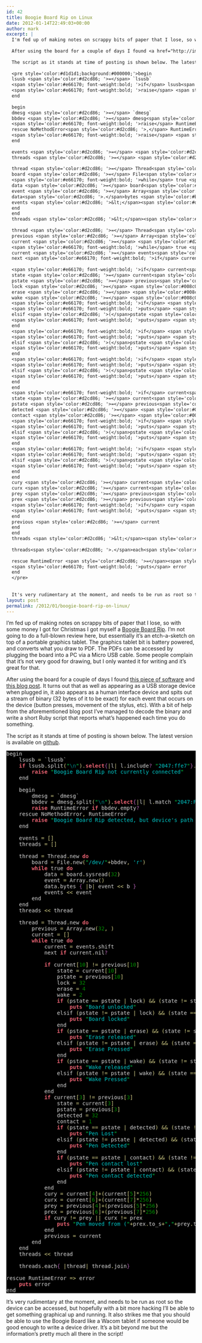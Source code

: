 ```yaml
---
id: 42
title: Boogie Board Rip on Linux
date: 2012-01-14T22:49:03+00:00
author: mark
excerpt: |
  I'm fed up of making notes on scrappy bits of paper that I lose, so with some money I got for Christmas I got myself a <a href="http://www.amazon.co.uk/gp/product/B005ZPZ5XW/ref=as_li_qf_sp_asin_il_tl?ie=UTF8&tag=barrfrozwast-21&linkCode=as2&camp=1634&creative=6738&creativeASIN=B005ZPZ5XW">Boogie Board Rip</a>.  I'm not going to do a full-blown review here, but essentially it's an etch-a-sketch on top of a portable graphics tablet.  The graphics tablet bit is battery powered, and converts what you draw to PDF.  The PDFs can be accessed by plugging the board into a PC via a Micro USB cable. Some people complain that it's not very good for drawing, but I only wanted it for writing and it's great for that.
  
  After using the board for a couple of days I found <a href="http://improvelectronics.com/boogie-board-LCD-writing-tablet/boogie-board-rip-LCD-writing-tablet.html?product-tab=3#tabs">this piece of software</a> and <a href="http://dustinthe.net/2011/12/12/boogie-board-rip-linux-first-steps/">this blog post</a>.  It turns out that as well as appearing as a USB storage device when plugged in, it also appears as a human interface device and spits out a stream of binary (32 bytes of it to be exact) for each event that occurs on the device (button presses, movement of the stylus, etc).  With a bit of help from the aforementioned blog post I've managed to decode the binary and write a short Ruby script that reports what's happened each time you do something.
  
  The script as it stands at time of posting is shown below. The latest version is available on <a href="https://github.com/marxjohnson/rubyboard">github</a>.
  
  <pre style='color:#d1d1d1;background:#000000;'>begin
  lsusb <span style='color:#d2cd86; '>=</span> `lsusb`
  <span style='color:#e66170; font-weight:bold; '>if</span> lsusb<span style='color:#d2cd86; '>.</span>split<span style='color:#d2cd86; '>(</span><span style='color:#02d045; '>"</span><span style='color:#008080; '>\n</span><span style='color:#02d045; '>"</span><span style='color:#d2cd86; '>)</span><span style='color:#d2cd86; '>.</span><span style='color:#e66170; font-weight:bold; '>select</span><span style='color:#b060b0; '>{</span><span style='color:#d2cd86; '>|</span>l<span style='color:#d2cd86; '>|</span> l<span style='color:#d2cd86; '>.</span>include<span style='color:#b060b0; '>?</span> <span style='color:#02d045; '>"</span><span style='color:#00c4c4; '>2047:ffe7</span><span style='color:#02d045; '>"</span><span style='color:#b060b0; '>}</span><span style='color:#d2cd86; '>.</span>count <span style='color:#d2cd86; '>=</span><span style='color:#d2cd86; '>=</span> <span style='color:#008c00; '>0</span>
  <span style='color:#e66170; font-weight:bold; '>raise</span> <span style='color:#02d045; '>"</span><span style='color:#00c4c4; '>Boogie Board Rip not currently connected</span><span style='color:#02d045; '>"</span>
  end
  
  begin
  dmesg <span style='color:#d2cd86; '>=</span> `dmesg`
  bbdev <span style='color:#d2cd86; '>=</span> dmesg<span style='color:#d2cd86; '>.</span>split<span style='color:#d2cd86; '>(</span><span style='color:#02d045; '>"</span><span style='color:#008080; '>\n</span><span style='color:#02d045; '>"</span><span style='color:#d2cd86; '>)</span><span style='color:#d2cd86; '>.</span><span style='color:#e66170; font-weight:bold; '>select</span><span style='color:#b060b0; '>{</span><span style='color:#d2cd86; '>|</span>l<span style='color:#d2cd86; '>|</span> l<span style='color:#d2cd86; '>.</span>match <span style='color:#02d045; '>"</span><span style='color:#00c4c4; '>2047:FFE7.*hidraw[0-9]</span><span style='color:#02d045; '>"</span><span style='color:#b060b0; '>}</span><span style='color:#d2cd86; '>.</span>pop<span style='color:#d2cd86; '>.</span>match<span style='color:#d2cd86; '>(</span><span style='color:#02d045; '>"</span><span style='color:#00c4c4; '>(hidraw[0-9]+)</span><span style='color:#02d045; '>"</span><span style='color:#d2cd86; '>)</span><span style='color:#d2cd86; '>.</span>to_s
  <span style='color:#e66170; font-weight:bold; '>raise</span> RuntimeError <span style='color:#e66170; font-weight:bold; '>if</span> bbdev<span style='color:#d2cd86; '>.</span>empty<span style='color:#b060b0; '>?</span>
  rescue NoMethodError<span style='color:#d2cd86; '>,</span> RuntimeError
  <span style='color:#e66170; font-weight:bold; '>raise</span> <span style='color:#02d045; '>"</span><span style='color:#00c4c4; '>Boogie Board Rip detected, but device's path could not be determined</span><span style='color:#02d045; '>"</span>
  end
  
  events <span style='color:#d2cd86; '>=</span> <span style='color:#d2cd86; '>[</span><span style='color:#d2cd86; '>]</span>
  threads <span style='color:#d2cd86; '>=</span> <span style='color:#d2cd86; '>[</span><span style='color:#d2cd86; '>]</span>
  
  thread <span style='color:#d2cd86; '>=</span> Thread<span style='color:#d2cd86; '>.</span>new <span style='color:#e66170; font-weight:bold; '>do</span>
  board <span style='color:#d2cd86; '>=</span> File<span style='color:#d2cd86; '>.</span>new<span style='color:#d2cd86; '>(</span><span style='color:#02d045; '>"</span><span style='color:#00c4c4; '>/dev/</span><span style='color:#02d045; '>"</span><span style='color:#d2cd86; '>+</span>bbdev<span style='color:#d2cd86; '>,</span> <span style='color:#00c4c4; '>'r'</span><span style='color:#d2cd86; '>)</span>
  <span style='color:#e66170; font-weight:bold; '>while</span> true <span style='color:#e66170; font-weight:bold; '>do</span>
  data <span style='color:#d2cd86; '>=</span> board<span style='color:#d2cd86; '>.</span>sysread<span style='color:#d2cd86; '>(</span><span style='color:#008c00; '>32</span><span style='color:#d2cd86; '>)</span>
  event <span style='color:#d2cd86; '>=</span> Array<span style='color:#d2cd86; '>.</span>new<span style='color:#d2cd86; '>(</span><span style='color:#d2cd86; '>)</span>
  data<span style='color:#d2cd86; '>.</span>bytes <span style='color:#b060b0; '>{</span> <span style='color:#d2cd86; '>|</span>b<span style='color:#d2cd86; '>|</span> event <span style='color:#d2cd86; '>&lt;</span><span style='color:#d2cd86; '>&lt;</span> b <span style='color:#b060b0; '>}</span>
  events <span style='color:#d2cd86; '>&lt;</span><span style='color:#d2cd86; '>&lt;</span> event
  end
  end
  threads <span style='color:#d2cd86; '>&lt;</span><span style='color:#d2cd86; '>&lt;</span> thread
  
  thread <span style='color:#d2cd86; '>=</span> Thread<span style='color:#d2cd86; '>.</span>new <span style='color:#e66170; font-weight:bold; '>do</span>
  previous <span style='color:#d2cd86; '>=</span> Array<span style='color:#d2cd86; '>.</span>new<span style='color:#d2cd86; '>(</span><span style='color:#008c00; '>32</span><span style='color:#d2cd86; '>,</span> <span style='color:#008c00; '>0</span><span style='color:#d2cd86; '>)</span>
  current <span style='color:#d2cd86; '>=</span> <span style='color:#d2cd86; '>[</span><span style='color:#d2cd86; '>]</span>
  <span style='color:#e66170; font-weight:bold; '>while</span> true <span style='color:#e66170; font-weight:bold; '>do</span>
  current <span style='color:#d2cd86; '>=</span> events<span style='color:#d2cd86; '>.</span>shift
  next <span style='color:#e66170; font-weight:bold; '>if</span> current<span style='color:#d2cd86; '>.</span>nil<span style='color:#b060b0; '>?</span>
  
  <span style='color:#e66170; font-weight:bold; '>if</span> current<span style='color:#d2cd86; '>[</span><span style='color:#008c00; '>10</span><span style='color:#d2cd86; '>]</span> <span style='color:#d2cd86; '>!</span><span style='color:#d2cd86; '>=</span> previous<span style='color:#d2cd86; '>[</span><span style='color:#008c00; '>10</span><span style='color:#d2cd86; '>]</span>
  state <span style='color:#d2cd86; '>=</span> current<span style='color:#d2cd86; '>[</span><span style='color:#008c00; '>10</span><span style='color:#d2cd86; '>]</span>
  pstate <span style='color:#d2cd86; '>=</span> previous<span style='color:#d2cd86; '>[</span><span style='color:#008c00; '>10</span><span style='color:#d2cd86; '>]</span>
  lock <span style='color:#d2cd86; '>=</span> <span style='color:#008c00; '>32</span>
  erase <span style='color:#d2cd86; '>=</span> <span style='color:#008c00; '>4</span>
  wake <span style='color:#d2cd86; '>=</span> <span style='color:#008c00; '>2</span>
  <span style='color:#e66170; font-weight:bold; '>if</span> <span style='color:#d2cd86; '>(</span>pstate <span style='color:#d2cd86; '>=</span><span style='color:#d2cd86; '>=</span> pstate <span style='color:#d2cd86; '>|</span> lock<span style='color:#d2cd86; '>)</span> <span style='color:#d2cd86; '>&amp;</span><span style='color:#d2cd86; '>&amp;</span> <span style='color:#d2cd86; '>(</span>state <span style='color:#d2cd86; '>!</span><span style='color:#d2cd86; '>=</span> state <span style='color:#d2cd86; '>|</span> lock<span style='color:#d2cd86; '>)</span>
  <span style='color:#e66170; font-weight:bold; '>puts</span> <span style='color:#02d045; '>"</span><span style='color:#00c4c4; '>Board unlocked</span><span style='color:#02d045; '>"</span>
  elsif <span style='color:#d2cd86; '>(</span>pstate <span style='color:#d2cd86; '>!</span><span style='color:#d2cd86; '>=</span> pstate <span style='color:#d2cd86; '>|</span> lock<span style='color:#d2cd86; '>)</span> <span style='color:#d2cd86; '>&amp;</span><span style='color:#d2cd86; '>&amp;</span> <span style='color:#d2cd86; '>(</span>state <span style='color:#d2cd86; '>=</span><span style='color:#d2cd86; '>=</span> state <span style='color:#d2cd86; '>|</span> lock<span style='color:#d2cd86; '>)</span>
  <span style='color:#e66170; font-weight:bold; '>puts</span> <span style='color:#02d045; '>"</span><span style='color:#00c4c4; '>Board locked</span><span style='color:#02d045; '>"</span>
  end
  <span style='color:#e66170; font-weight:bold; '>if</span> <span style='color:#d2cd86; '>(</span>pstate <span style='color:#d2cd86; '>=</span><span style='color:#d2cd86; '>=</span> pstate <span style='color:#d2cd86; '>|</span> erase<span style='color:#d2cd86; '>)</span> <span style='color:#d2cd86; '>&amp;</span><span style='color:#d2cd86; '>&amp;</span> <span style='color:#d2cd86; '>(</span>state <span style='color:#d2cd86; '>!</span><span style='color:#d2cd86; '>=</span> state <span style='color:#d2cd86; '>|</span> erase<span style='color:#d2cd86; '>)</span>
  <span style='color:#e66170; font-weight:bold; '>puts</span> <span style='color:#02d045; '>"</span><span style='color:#00c4c4; '>Erase released</span><span style='color:#02d045; '>"</span>
  elsif <span style='color:#d2cd86; '>(</span>pstate <span style='color:#d2cd86; '>!</span><span style='color:#d2cd86; '>=</span> pstate <span style='color:#d2cd86; '>|</span> erase<span style='color:#d2cd86; '>)</span> <span style='color:#d2cd86; '>&amp;</span><span style='color:#d2cd86; '>&amp;</span> <span style='color:#d2cd86; '>(</span>state <span style='color:#d2cd86; '>=</span><span style='color:#d2cd86; '>=</span> state <span style='color:#d2cd86; '>|</span> erase<span style='color:#d2cd86; '>)</span>
  <span style='color:#e66170; font-weight:bold; '>puts</span> <span style='color:#02d045; '>"</span><span style='color:#00c4c4; '>Erase Pressed</span><span style='color:#02d045; '>"</span>
  end
  <span style='color:#e66170; font-weight:bold; '>if</span> <span style='color:#d2cd86; '>(</span>pstate <span style='color:#d2cd86; '>=</span><span style='color:#d2cd86; '>=</span> pstate <span style='color:#d2cd86; '>|</span> wake<span style='color:#d2cd86; '>)</span> <span style='color:#d2cd86; '>&amp;</span><span style='color:#d2cd86; '>&amp;</span> <span style='color:#d2cd86; '>(</span>state <span style='color:#d2cd86; '>!</span><span style='color:#d2cd86; '>=</span> state <span style='color:#d2cd86; '>|</span> wake<span style='color:#d2cd86; '>)</span>
  <span style='color:#e66170; font-weight:bold; '>puts</span> <span style='color:#02d045; '>"</span><span style='color:#00c4c4; '>Wake released</span><span style='color:#02d045; '>"</span>
  elsif <span style='color:#d2cd86; '>(</span>pstate <span style='color:#d2cd86; '>!</span><span style='color:#d2cd86; '>=</span> pstate <span style='color:#d2cd86; '>|</span> wake<span style='color:#d2cd86; '>)</span> <span style='color:#d2cd86; '>&amp;</span><span style='color:#d2cd86; '>&amp;</span> <span style='color:#d2cd86; '>(</span>state <span style='color:#d2cd86; '>=</span><span style='color:#d2cd86; '>=</span> state <span style='color:#d2cd86; '>|</span> wake<span style='color:#d2cd86; '>)</span>
  <span style='color:#e66170; font-weight:bold; '>puts</span> <span style='color:#02d045; '>"</span><span style='color:#00c4c4; '>Wake Pressed</span><span style='color:#02d045; '>"</span>
  end
  end
  <span style='color:#e66170; font-weight:bold; '>if</span> current<span style='color:#d2cd86; '>[</span><span style='color:#008c00; '>3</span><span style='color:#d2cd86; '>]</span> <span style='color:#d2cd86; '>!</span><span style='color:#d2cd86; '>=</span> previous<span style='color:#d2cd86; '>[</span><span style='color:#008c00; '>3</span><span style='color:#d2cd86; '>]</span>
  state <span style='color:#d2cd86; '>=</span> current<span style='color:#d2cd86; '>[</span><span style='color:#008c00; '>3</span><span style='color:#d2cd86; '>]</span>
  pstate <span style='color:#d2cd86; '>=</span> previous<span style='color:#d2cd86; '>[</span><span style='color:#008c00; '>3</span><span style='color:#d2cd86; '>]</span>
  detected <span style='color:#d2cd86; '>=</span> <span style='color:#008c00; '>32</span>
  contact <span style='color:#d2cd86; '>=</span> <span style='color:#008c00; '>1</span>
  <span style='color:#e66170; font-weight:bold; '>if</span> <span style='color:#d2cd86; '>(</span>pstate <span style='color:#d2cd86; '>=</span><span style='color:#d2cd86; '>=</span> pstate <span style='color:#d2cd86; '>|</span> detected<span style='color:#d2cd86; '>)</span> <span style='color:#d2cd86; '>&amp;</span><span style='color:#d2cd86; '>&amp;</span> <span style='color:#d2cd86; '>(</span>state <span style='color:#d2cd86; '>!</span><span style='color:#d2cd86; '>=</span> state <span style='color:#d2cd86; '>|</span> detected<span style='color:#d2cd86; '>)</span>
  <span style='color:#e66170; font-weight:bold; '>puts</span> <span style='color:#02d045; '>"</span><span style='color:#00c4c4; '>Pen Lost</span><span style='color:#02d045; '>"</span>
  elsif <span style='color:#d2cd86; '>(</span>pstate <span style='color:#d2cd86; '>!</span><span style='color:#d2cd86; '>=</span> pstate <span style='color:#d2cd86; '>|</span> detected<span style='color:#d2cd86; '>)</span> <span style='color:#d2cd86; '>&amp;</span><span style='color:#d2cd86; '>&amp;</span> <span style='color:#d2cd86; '>(</span>state <span style='color:#d2cd86; '>=</span><span style='color:#d2cd86; '>=</span> state <span style='color:#d2cd86; '>|</span> detected<span style='color:#d2cd86; '>)</span>
  <span style='color:#e66170; font-weight:bold; '>puts</span> <span style='color:#02d045; '>"</span><span style='color:#00c4c4; '>Pen Detected</span><span style='color:#02d045; '>"</span>
  end
  <span style='color:#e66170; font-weight:bold; '>if</span> <span style='color:#d2cd86; '>(</span>pstate <span style='color:#d2cd86; '>=</span><span style='color:#d2cd86; '>=</span> pstate <span style='color:#d2cd86; '>|</span> contact<span style='color:#d2cd86; '>)</span> <span style='color:#d2cd86; '>&amp;</span><span style='color:#d2cd86; '>&amp;</span> <span style='color:#d2cd86; '>(</span>state <span style='color:#d2cd86; '>!</span><span style='color:#d2cd86; '>=</span> state <span style='color:#d2cd86; '>|</span> contact<span style='color:#d2cd86; '>)</span>
  <span style='color:#e66170; font-weight:bold; '>puts</span> <span style='color:#02d045; '>"</span><span style='color:#00c4c4; '>Pen contact lost</span><span style='color:#02d045; '>"</span>
  elsif <span style='color:#d2cd86; '>(</span>pstate <span style='color:#d2cd86; '>!</span><span style='color:#d2cd86; '>=</span> pstate <span style='color:#d2cd86; '>|</span> contact<span style='color:#d2cd86; '>)</span> <span style='color:#d2cd86; '>&amp;</span><span style='color:#d2cd86; '>&amp;</span> <span style='color:#d2cd86; '>(</span>state <span style='color:#d2cd86; '>=</span><span style='color:#d2cd86; '>=</span> state <span style='color:#d2cd86; '>|</span> contact<span style='color:#d2cd86; '>)</span>
  <span style='color:#e66170; font-weight:bold; '>puts</span> <span style='color:#02d045; '>"</span><span style='color:#00c4c4; '>Pen contact detected</span><span style='color:#02d045; '>"</span>
  end
  end
  cury <span style='color:#d2cd86; '>=</span> current<span style='color:#d2cd86; '>[</span><span style='color:#008c00; '>4</span><span style='color:#d2cd86; '>]</span><span style='color:#d2cd86; '>+</span><span style='color:#d2cd86; '>(</span>current<span style='color:#d2cd86; '>[</span><span style='color:#008c00; '>5</span><span style='color:#d2cd86; '>]</span><span style='color:#d2cd86; '>*</span><span style='color:#008c00; '>256</span><span style='color:#d2cd86; '>)</span>
  curx <span style='color:#d2cd86; '>=</span> current<span style='color:#d2cd86; '>[</span><span style='color:#008c00; '>6</span><span style='color:#d2cd86; '>]</span><span style='color:#d2cd86; '>+</span><span style='color:#d2cd86; '>(</span>current<span style='color:#d2cd86; '>[</span><span style='color:#008c00; '>7</span><span style='color:#d2cd86; '>]</span><span style='color:#d2cd86; '>*</span><span style='color:#008c00; '>256</span><span style='color:#d2cd86; '>)</span>
  prey <span style='color:#d2cd86; '>=</span> previous<span style='color:#d2cd86; '>[</span><span style='color:#008c00; '>4</span><span style='color:#d2cd86; '>]</span><span style='color:#d2cd86; '>+</span><span style='color:#d2cd86; '>(</span>previous<span style='color:#d2cd86; '>[</span><span style='color:#008c00; '>5</span><span style='color:#d2cd86; '>]</span><span style='color:#d2cd86; '>*</span><span style='color:#008c00; '>256</span><span style='color:#d2cd86; '>)</span>
  prex <span style='color:#d2cd86; '>=</span> previous<span style='color:#d2cd86; '>[</span><span style='color:#008c00; '>6</span><span style='color:#d2cd86; '>]</span><span style='color:#d2cd86; '>+</span><span style='color:#d2cd86; '>(</span>previous<span style='color:#d2cd86; '>[</span><span style='color:#008c00; '>7</span><span style='color:#d2cd86; '>]</span><span style='color:#d2cd86; '>*</span><span style='color:#008c00; '>256</span><span style='color:#d2cd86; '>)</span>
  <span style='color:#e66170; font-weight:bold; '>if</span> cury <span style='color:#d2cd86; '>!</span><span style='color:#d2cd86; '>=</span> prey <span style='color:#d2cd86; '>|</span><span style='color:#d2cd86; '>|</span> curx <span style='color:#d2cd86; '>!</span><span style='color:#d2cd86; '>=</span> prex
  <span style='color:#e66170; font-weight:bold; '>puts</span> <span style='color:#02d045; '>"</span><span style='color:#00c4c4; '>Pen moved from (</span><span style='color:#02d045; '>"</span><span style='color:#d2cd86; '>+</span>prex<span style='color:#d2cd86; '>.</span>to_s<span style='color:#d2cd86; '>+</span><span style='color:#02d045; '>"</span><span style='color:#00c4c4; '>,</span><span style='color:#02d045; '>"</span><span style='color:#d2cd86; '>+</span>prey<span style='color:#d2cd86; '>.</span>to_s<span style='color:#d2cd86; '>+</span><span style='color:#02d045; '>"</span><span style='color:#00c4c4; '>) to (</span><span style='color:#02d045; '>"</span><span style='color:#d2cd86; '>+</span>curx<span style='color:#d2cd86; '>.</span>to_s<span style='color:#d2cd86; '>+</span><span style='color:#02d045; '>"</span><span style='color:#00c4c4; '>,</span><span style='color:#02d045; '>"</span><span style='color:#d2cd86; '>+</span>cury<span style='color:#d2cd86; '>.</span>to_s<span style='color:#d2cd86; '>+</span><span style='color:#02d045; '>"</span><span style='color:#00c4c4; '>)</span><span style='color:#02d045; '>"</span>
  end
  previous <span style='color:#d2cd86; '>=</span> current
  end
  end
  threads <span style='color:#d2cd86; '>&lt;</span><span style='color:#d2cd86; '>&lt;</span> thread
  
  threads<span style='color:#d2cd86; '>.</span>each<span style='color:#b060b0; '>{</span> <span style='color:#d2cd86; '>|</span>thread<span style='color:#d2cd86; '>|</span> thread<span style='color:#d2cd86; '>.</span>join<span style='color:#b060b0; '>}</span>
  
  rescue RuntimeError <span style='color:#d2cd86; '>=</span><span style='color:#d2cd86; '>></span> error
  <span style='color:#e66170; font-weight:bold; '>puts</span> error
  end
  </pre>
  
  
  It's very rudimentary at the moment, and needs to be run as root so the device can be accessed, but hopefully with a bit more hacking I'll be able to get something graphical up and running.  It also strikes me that you should be able to use the Boogie Board like a Wacom tablet if someone would be good enough to write a device driver. It's a bit beyond me but the information's pretty much all there in the script!
layout: post
permalink: /2012/01/boogie-board-rip-on-linux/
---
```

I&#8217;m fed up of making notes on scrappy bits of paper that I lose, so with some money I got for Christmas I got myself a [Boogie Board Rip](http://www.amazon.co.uk/gp/product/B005ZPZ5XW/ref=as_li_qf_sp_asin_il_tl?ie=UTF8&tag=barrfrozwast-21&linkCode=as2&camp=1634&creative=6738&creativeASIN=B005ZPZ5XW). I&#8217;m not going to do a full-blown review here, but essentially it&#8217;s an etch-a-sketch on top of a portable graphics tablet. The graphics tablet bit is battery powered, and converts what you draw to PDF. The PDFs can be accessed by plugging the board into a PC via a Micro USB cable. Some people complain that it&#8217;s not very good for drawing, but I only wanted it for writing and it&#8217;s great for that.

After using the board for a couple of days I found [this piece of software](http://improvelectronics.com/boogie-board-LCD-writing-tablet/boogie-board-rip-LCD-writing-tablet.html?product-tab=3#tabs) and [this blog post](http://dustinthe.net/2011/12/12/boogie-board-rip-linux-first-steps/). It turns out that as well as appearing as a USB storage device when plugged in, it also appears as a human interface device and spits out a stream of binary (32 bytes of it to be exact) for each event that occurs on the device (button presses, movement of the stylus, etc). With a bit of help from the aforementioned blog post I&#8217;ve managed to decode the binary and write a short Ruby script that reports what&#8217;s happened each time you do something.

The script as it stands at time of posting is shown below. The latest version is available on [github](https://github.com/marxjohnson/rubyboard).

<pre style='color:#d1d1d1;background:#000000;'>begin
    lsusb <span style='color:#d2cd86; '>=</span> `lsusb`
    <span style='color:#e66170; font-weight:bold; '>if</span> lsusb<span style='color:#d2cd86; '>.</span>split<span style='color:#d2cd86; '>(</span><span style='color:#02d045; '>"</span><span style='color:#008080; '>\n</span><span style='color:#02d045; '>"</span><span style='color:#d2cd86; '>)</span><span style='color:#d2cd86; '>.</span><span style='color:#e66170; font-weight:bold; '>select</span><span style='color:#b060b0; '>{</span><span style='color:#d2cd86; '>|</span>l<span style='color:#d2cd86; '>|</span> l<span style='color:#d2cd86; '>.</span>include<span style='color:#b060b0; '>?</span> <span style='color:#02d045; '>"</span><span style='color:#00c4c4; '>2047:ffe7</span><span style='color:#02d045; '>"</span><span style='color:#b060b0; '>}</span><span style='color:#d2cd86; '>.</span>count <span style='color:#d2cd86; '>=</span><span style='color:#d2cd86; '>=</span> <span style='color:#008c00; '></span>
        <span style='color:#e66170; font-weight:bold; '>raise</span> <span style='color:#02d045; '>"</span><span style='color:#00c4c4; '>Boogie Board Rip not currently connected</span><span style='color:#02d045; '>"</span>
    end

    begin
        dmesg <span style='color:#d2cd86; '>=</span> `dmesg`
        bbdev <span style='color:#d2cd86; '>=</span> dmesg<span style='color:#d2cd86; '>.</span>split<span style='color:#d2cd86; '>(</span><span style='color:#02d045; '>"</span><span style='color:#008080; '>\n</span><span style='color:#02d045; '>"</span><span style='color:#d2cd86; '>)</span><span style='color:#d2cd86; '>.</span><span style='color:#e66170; font-weight:bold; '>select</span><span style='color:#b060b0; '>{</span><span style='color:#d2cd86; '>|</span>l<span style='color:#d2cd86; '>|</span> l<span style='color:#d2cd86; '>.</span>match <span style='color:#02d045; '>"</span><span style='color:#00c4c4; '>2047:FFE7.*hidraw[0-9]</span><span style='color:#02d045; '>"</span><span style='color:#b060b0; '>}</span><span style='color:#d2cd86; '>.</span>pop<span style='color:#d2cd86; '>.</span>match<span style='color:#d2cd86; '>(</span><span style='color:#02d045; '>"</span><span style='color:#00c4c4; '>(hidraw[0-9]+)</span><span style='color:#02d045; '>"</span><span style='color:#d2cd86; '>)</span><span style='color:#d2cd86; '>.</span>to_s
        <span style='color:#e66170; font-weight:bold; '>raise</span> RuntimeError <span style='color:#e66170; font-weight:bold; '>if</span> bbdev<span style='color:#d2cd86; '>.</span>empty<span style='color:#b060b0; '>?</span> 
    rescue NoMethodError<span style='color:#d2cd86; '>,</span> RuntimeError
        <span style='color:#e66170; font-weight:bold; '>raise</span> <span style='color:#02d045; '>"</span><span style='color:#00c4c4; '>Boogie Board Rip detected, but device's path could not be determined</span><span style='color:#02d045; '>"</span>
    end

    events <span style='color:#d2cd86; '>=</span> <span style='color:#d2cd86; '>[</span><span style='color:#d2cd86; '>]</span>
    threads <span style='color:#d2cd86; '>=</span> <span style='color:#d2cd86; '>[</span><span style='color:#d2cd86; '>]</span>

    thread <span style='color:#d2cd86; '>=</span> Thread<span style='color:#d2cd86; '>.</span>new <span style='color:#e66170; font-weight:bold; '>do</span>
        board <span style='color:#d2cd86; '>=</span> File<span style='color:#d2cd86; '>.</span>new<span style='color:#d2cd86; '>(</span><span style='color:#02d045; '>"</span><span style='color:#00c4c4; '>/dev/</span><span style='color:#02d045; '>"</span><span style='color:#d2cd86; '>+</span>bbdev<span style='color:#d2cd86; '>,</span> <span style='color:#00c4c4; '>'r'</span><span style='color:#d2cd86; '>)</span>
        <span style='color:#e66170; font-weight:bold; '>while</span> true <span style='color:#e66170; font-weight:bold; '>do</span>
            data <span style='color:#d2cd86; '>=</span> board<span style='color:#d2cd86; '>.</span>sysread<span style='color:#d2cd86; '>(</span><span style='color:#008c00; '>32</span><span style='color:#d2cd86; '>)</span>
            event <span style='color:#d2cd86; '>=</span> Array<span style='color:#d2cd86; '>.</span>new<span style='color:#d2cd86; '>(</span><span style='color:#d2cd86; '>)</span>
            data<span style='color:#d2cd86; '>.</span>bytes <span style='color:#b060b0; '>{</span> <span style='color:#d2cd86; '>|</span>b<span style='color:#d2cd86; '>|</span> event <span style='color:#d2cd86; '>&lt;</span><span style='color:#d2cd86; '>&lt;</span> b <span style='color:#b060b0; '>}</span>
            events <span style='color:#d2cd86; '>&lt;</span><span style='color:#d2cd86; '>&lt;</span> event
        end
    end
    threads <span style='color:#d2cd86; '>&lt;</span><span style='color:#d2cd86; '>&lt;</span> thread

    thread <span style='color:#d2cd86; '>=</span> Thread<span style='color:#d2cd86; '>.</span>new <span style='color:#e66170; font-weight:bold; '>do</span>
        previous <span style='color:#d2cd86; '>=</span> Array<span style='color:#d2cd86; '>.</span>new<span style='color:#d2cd86; '>(</span><span style='color:#008c00; '>32</span><span style='color:#d2cd86; '>,</span> <span style='color:#008c00; '></span><span style='color:#d2cd86; '>)</span>
        current <span style='color:#d2cd86; '>=</span> <span style='color:#d2cd86; '>[</span><span style='color:#d2cd86; '>]</span>
        <span style='color:#e66170; font-weight:bold; '>while</span> true <span style='color:#e66170; font-weight:bold; '>do</span>
            current <span style='color:#d2cd86; '>=</span> events<span style='color:#d2cd86; '>.</span>shift
            next <span style='color:#e66170; font-weight:bold; '>if</span> current<span style='color:#d2cd86; '>.</span>nil<span style='color:#b060b0; '>?</span>

            <span style='color:#e66170; font-weight:bold; '>if</span> current<span style='color:#d2cd86; '>[</span><span style='color:#008c00; '>10</span><span style='color:#d2cd86; '>]</span> <span style='color:#d2cd86; '>!</span><span style='color:#d2cd86; '>=</span> previous<span style='color:#d2cd86; '>[</span><span style='color:#008c00; '>10</span><span style='color:#d2cd86; '>]</span>
                state <span style='color:#d2cd86; '>=</span> current<span style='color:#d2cd86; '>[</span><span style='color:#008c00; '>10</span><span style='color:#d2cd86; '>]</span>
                pstate <span style='color:#d2cd86; '>=</span> previous<span style='color:#d2cd86; '>[</span><span style='color:#008c00; '>10</span><span style='color:#d2cd86; '>]</span>
                lock <span style='color:#d2cd86; '>=</span> <span style='color:#008c00; '>32</span>
                erase <span style='color:#d2cd86; '>=</span> <span style='color:#008c00; '>4</span>
                wake <span style='color:#d2cd86; '>=</span> <span style='color:#008c00; '>2</span>
                <span style='color:#e66170; font-weight:bold; '>if</span> <span style='color:#d2cd86; '>(</span>pstate <span style='color:#d2cd86; '>=</span><span style='color:#d2cd86; '>=</span> pstate <span style='color:#d2cd86; '>|</span> lock<span style='color:#d2cd86; '>)</span> <span style='color:#d2cd86; '>&</span><span style='color:#d2cd86; '>&</span> <span style='color:#d2cd86; '>(</span>state <span style='color:#d2cd86; '>!</span><span style='color:#d2cd86; '>=</span> state <span style='color:#d2cd86; '>|</span> lock<span style='color:#d2cd86; '>)</span>
                    <span style='color:#e66170; font-weight:bold; '>puts</span> <span style='color:#02d045; '>"</span><span style='color:#00c4c4; '>Board unlocked</span><span style='color:#02d045; '>"</span>
                elsif <span style='color:#d2cd86; '>(</span>pstate <span style='color:#d2cd86; '>!</span><span style='color:#d2cd86; '>=</span> pstate <span style='color:#d2cd86; '>|</span> lock<span style='color:#d2cd86; '>)</span> <span style='color:#d2cd86; '>&</span><span style='color:#d2cd86; '>&</span> <span style='color:#d2cd86; '>(</span>state <span style='color:#d2cd86; '>=</span><span style='color:#d2cd86; '>=</span> state <span style='color:#d2cd86; '>|</span> lock<span style='color:#d2cd86; '>)</span>
                    <span style='color:#e66170; font-weight:bold; '>puts</span> <span style='color:#02d045; '>"</span><span style='color:#00c4c4; '>Board locked</span><span style='color:#02d045; '>"</span>
                end
                <span style='color:#e66170; font-weight:bold; '>if</span> <span style='color:#d2cd86; '>(</span>pstate <span style='color:#d2cd86; '>=</span><span style='color:#d2cd86; '>=</span> pstate <span style='color:#d2cd86; '>|</span> erase<span style='color:#d2cd86; '>)</span> <span style='color:#d2cd86; '>&</span><span style='color:#d2cd86; '>&</span> <span style='color:#d2cd86; '>(</span>state <span style='color:#d2cd86; '>!</span><span style='color:#d2cd86; '>=</span> state <span style='color:#d2cd86; '>|</span> erase<span style='color:#d2cd86; '>)</span>
                    <span style='color:#e66170; font-weight:bold; '>puts</span> <span style='color:#02d045; '>"</span><span style='color:#00c4c4; '>Erase released</span><span style='color:#02d045; '>"</span>
                elsif <span style='color:#d2cd86; '>(</span>pstate <span style='color:#d2cd86; '>!</span><span style='color:#d2cd86; '>=</span> pstate <span style='color:#d2cd86; '>|</span> erase<span style='color:#d2cd86; '>)</span> <span style='color:#d2cd86; '>&</span><span style='color:#d2cd86; '>&</span> <span style='color:#d2cd86; '>(</span>state <span style='color:#d2cd86; '>=</span><span style='color:#d2cd86; '>=</span> state <span style='color:#d2cd86; '>|</span> erase<span style='color:#d2cd86; '>)</span>
                    <span style='color:#e66170; font-weight:bold; '>puts</span> <span style='color:#02d045; '>"</span><span style='color:#00c4c4; '>Erase Pressed</span><span style='color:#02d045; '>"</span>
                end
                <span style='color:#e66170; font-weight:bold; '>if</span> <span style='color:#d2cd86; '>(</span>pstate <span style='color:#d2cd86; '>=</span><span style='color:#d2cd86; '>=</span> pstate <span style='color:#d2cd86; '>|</span> wake<span style='color:#d2cd86; '>)</span> <span style='color:#d2cd86; '>&</span><span style='color:#d2cd86; '>&</span> <span style='color:#d2cd86; '>(</span>state <span style='color:#d2cd86; '>!</span><span style='color:#d2cd86; '>=</span> state <span style='color:#d2cd86; '>|</span> wake<span style='color:#d2cd86; '>)</span>
                    <span style='color:#e66170; font-weight:bold; '>puts</span> <span style='color:#02d045; '>"</span><span style='color:#00c4c4; '>Wake released</span><span style='color:#02d045; '>"</span>
                elsif <span style='color:#d2cd86; '>(</span>pstate <span style='color:#d2cd86; '>!</span><span style='color:#d2cd86; '>=</span> pstate <span style='color:#d2cd86; '>|</span> wake<span style='color:#d2cd86; '>)</span> <span style='color:#d2cd86; '>&</span><span style='color:#d2cd86; '>&</span> <span style='color:#d2cd86; '>(</span>state <span style='color:#d2cd86; '>=</span><span style='color:#d2cd86; '>=</span> state <span style='color:#d2cd86; '>|</span> wake<span style='color:#d2cd86; '>)</span>
                    <span style='color:#e66170; font-weight:bold; '>puts</span> <span style='color:#02d045; '>"</span><span style='color:#00c4c4; '>Wake Pressed</span><span style='color:#02d045; '>"</span>
                end
            end
            <span style='color:#e66170; font-weight:bold; '>if</span> current<span style='color:#d2cd86; '>[</span><span style='color:#008c00; '>3</span><span style='color:#d2cd86; '>]</span> <span style='color:#d2cd86; '>!</span><span style='color:#d2cd86; '>=</span> previous<span style='color:#d2cd86; '>[</span><span style='color:#008c00; '>3</span><span style='color:#d2cd86; '>]</span>
                state <span style='color:#d2cd86; '>=</span> current<span style='color:#d2cd86; '>[</span><span style='color:#008c00; '>3</span><span style='color:#d2cd86; '>]</span>
                pstate <span style='color:#d2cd86; '>=</span> previous<span style='color:#d2cd86; '>[</span><span style='color:#008c00; '>3</span><span style='color:#d2cd86; '>]</span>
                detected <span style='color:#d2cd86; '>=</span> <span style='color:#008c00; '>32</span>
                contact <span style='color:#d2cd86; '>=</span> <span style='color:#008c00; '>1</span>
                <span style='color:#e66170; font-weight:bold; '>if</span> <span style='color:#d2cd86; '>(</span>pstate <span style='color:#d2cd86; '>=</span><span style='color:#d2cd86; '>=</span> pstate <span style='color:#d2cd86; '>|</span> detected<span style='color:#d2cd86; '>)</span> <span style='color:#d2cd86; '>&</span><span style='color:#d2cd86; '>&</span> <span style='color:#d2cd86; '>(</span>state <span style='color:#d2cd86; '>!</span><span style='color:#d2cd86; '>=</span> state <span style='color:#d2cd86; '>|</span> detected<span style='color:#d2cd86; '>)</span>
                    <span style='color:#e66170; font-weight:bold; '>puts</span> <span style='color:#02d045; '>"</span><span style='color:#00c4c4; '>Pen Lost</span><span style='color:#02d045; '>"</span>
                elsif <span style='color:#d2cd86; '>(</span>pstate <span style='color:#d2cd86; '>!</span><span style='color:#d2cd86; '>=</span> pstate <span style='color:#d2cd86; '>|</span> detected<span style='color:#d2cd86; '>)</span> <span style='color:#d2cd86; '>&</span><span style='color:#d2cd86; '>&</span> <span style='color:#d2cd86; '>(</span>state <span style='color:#d2cd86; '>=</span><span style='color:#d2cd86; '>=</span> state <span style='color:#d2cd86; '>|</span> detected<span style='color:#d2cd86; '>)</span>
                    <span style='color:#e66170; font-weight:bold; '>puts</span> <span style='color:#02d045; '>"</span><span style='color:#00c4c4; '>Pen Detected</span><span style='color:#02d045; '>"</span>
                end
                <span style='color:#e66170; font-weight:bold; '>if</span> <span style='color:#d2cd86; '>(</span>pstate <span style='color:#d2cd86; '>=</span><span style='color:#d2cd86; '>=</span> pstate <span style='color:#d2cd86; '>|</span> contact<span style='color:#d2cd86; '>)</span> <span style='color:#d2cd86; '>&</span><span style='color:#d2cd86; '>&</span> <span style='color:#d2cd86; '>(</span>state <span style='color:#d2cd86; '>!</span><span style='color:#d2cd86; '>=</span> state <span style='color:#d2cd86; '>|</span> contact<span style='color:#d2cd86; '>)</span>
                    <span style='color:#e66170; font-weight:bold; '>puts</span> <span style='color:#02d045; '>"</span><span style='color:#00c4c4; '>Pen contact lost</span><span style='color:#02d045; '>"</span>
                elsif <span style='color:#d2cd86; '>(</span>pstate <span style='color:#d2cd86; '>!</span><span style='color:#d2cd86; '>=</span> pstate <span style='color:#d2cd86; '>|</span> contact<span style='color:#d2cd86; '>)</span> <span style='color:#d2cd86; '>&</span><span style='color:#d2cd86; '>&</span> <span style='color:#d2cd86; '>(</span>state <span style='color:#d2cd86; '>=</span><span style='color:#d2cd86; '>=</span> state <span style='color:#d2cd86; '>|</span> contact<span style='color:#d2cd86; '>)</span>
                    <span style='color:#e66170; font-weight:bold; '>puts</span> <span style='color:#02d045; '>"</span><span style='color:#00c4c4; '>Pen contact detected</span><span style='color:#02d045; '>"</span>
                end
            end
            cury <span style='color:#d2cd86; '>=</span> current<span style='color:#d2cd86; '>[</span><span style='color:#008c00; '>4</span><span style='color:#d2cd86; '>]</span><span style='color:#d2cd86; '>+</span><span style='color:#d2cd86; '>(</span>current<span style='color:#d2cd86; '>[</span><span style='color:#008c00; '>5</span><span style='color:#d2cd86; '>]</span><span style='color:#d2cd86; '>*</span><span style='color:#008c00; '>256</span><span style='color:#d2cd86; '>)</span>
            curx <span style='color:#d2cd86; '>=</span> current<span style='color:#d2cd86; '>[</span><span style='color:#008c00; '>6</span><span style='color:#d2cd86; '>]</span><span style='color:#d2cd86; '>+</span><span style='color:#d2cd86; '>(</span>current<span style='color:#d2cd86; '>[</span><span style='color:#008c00; '>7</span><span style='color:#d2cd86; '>]</span><span style='color:#d2cd86; '>*</span><span style='color:#008c00; '>256</span><span style='color:#d2cd86; '>)</span>
            prey <span style='color:#d2cd86; '>=</span> previous<span style='color:#d2cd86; '>[</span><span style='color:#008c00; '>4</span><span style='color:#d2cd86; '>]</span><span style='color:#d2cd86; '>+</span><span style='color:#d2cd86; '>(</span>previous<span style='color:#d2cd86; '>[</span><span style='color:#008c00; '>5</span><span style='color:#d2cd86; '>]</span><span style='color:#d2cd86; '>*</span><span style='color:#008c00; '>256</span><span style='color:#d2cd86; '>)</span>
            prex <span style='color:#d2cd86; '>=</span> previous<span style='color:#d2cd86; '>[</span><span style='color:#008c00; '>6</span><span style='color:#d2cd86; '>]</span><span style='color:#d2cd86; '>+</span><span style='color:#d2cd86; '>(</span>previous<span style='color:#d2cd86; '>[</span><span style='color:#008c00; '>7</span><span style='color:#d2cd86; '>]</span><span style='color:#d2cd86; '>*</span><span style='color:#008c00; '>256</span><span style='color:#d2cd86; '>)</span>
            <span style='color:#e66170; font-weight:bold; '>if</span> cury <span style='color:#d2cd86; '>!</span><span style='color:#d2cd86; '>=</span> prey <span style='color:#d2cd86; '>|</span><span style='color:#d2cd86; '>|</span> curx <span style='color:#d2cd86; '>!</span><span style='color:#d2cd86; '>=</span> prex
                <span style='color:#e66170; font-weight:bold; '>puts</span> <span style='color:#02d045; '>"</span><span style='color:#00c4c4; '>Pen moved from (</span><span style='color:#02d045; '>"</span><span style='color:#d2cd86; '>+</span>prex<span style='color:#d2cd86; '>.</span>to_s<span style='color:#d2cd86; '>+</span><span style='color:#02d045; '>"</span><span style='color:#00c4c4; '>,</span><span style='color:#02d045; '>"</span><span style='color:#d2cd86; '>+</span>prey<span style='color:#d2cd86; '>.</span>to_s<span style='color:#d2cd86; '>+</span><span style='color:#02d045; '>"</span><span style='color:#00c4c4; '>) to (</span><span style='color:#02d045; '>"</span><span style='color:#d2cd86; '>+</span>curx<span style='color:#d2cd86; '>.</span>to_s<span style='color:#d2cd86; '>+</span><span style='color:#02d045; '>"</span><span style='color:#00c4c4; '>,</span><span style='color:#02d045; '>"</span><span style='color:#d2cd86; '>+</span>cury<span style='color:#d2cd86; '>.</span>to_s<span style='color:#d2cd86; '>+</span><span style='color:#02d045; '>"</span><span style='color:#00c4c4; '>)</span><span style='color:#02d045; '>"</span>
            end    
            previous <span style='color:#d2cd86; '>=</span> current
        end
    end
    threads <span style='color:#d2cd86; '>&lt;</span><span style='color:#d2cd86; '>&lt;</span> thread

    threads<span style='color:#d2cd86; '>.</span>each<span style='color:#b060b0; '>{</span> <span style='color:#d2cd86; '>|</span>thread<span style='color:#d2cd86; '>|</span> thread<span style='color:#d2cd86; '>.</span>join<span style='color:#b060b0; '>}</span>
    
rescue RuntimeError <span style='color:#d2cd86; '>=</span><span style='color:#d2cd86; '>></span> error
    <span style='color:#e66170; font-weight:bold; '>puts</span> error
end
</pre>

It&#8217;s very rudimentary at the moment, and needs to be run as root so the device can be accessed, but hopefully with a bit more hacking I&#8217;ll be able to get something graphical up and running. It also strikes me that you should be able to use the Boogie Board like a Wacom tablet if someone would be good enough to write a device driver. It&#8217;s a bit beyond me but the information&#8217;s pretty much all there in the script!